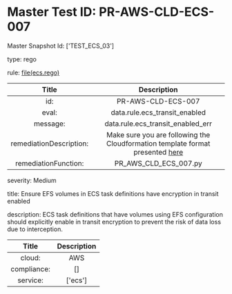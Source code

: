 



# Master Test ID: PR-AWS-CLD-ECS-007


Master Snapshot Id: ['TEST_ECS_03']

type: rego

rule: [file(ecs.rego)]  
  
  
  
  

|Title|Description|
| :---: | :---: |
|id: |PR-AWS-CLD-ECS-007|
|eval: |data.rule.ecs_transit_enabled|
|message: |data.rule.ecs_transit_enabled_err|
|remediationDescription: |Make sure you are following the Cloudformation template format presented <a href='https://docs.aws.amazon.com/AWSCloudFormation/latest/UserGuide/aws-properties-ecs-taskdefinition-efsvolumeconfiguration.html#cfn-ecs-taskdefinition-efsvolumeconfiguration-transitencryption' target='_blank'>here</a>|
|remediationFunction: |PR_AWS_CLD_ECS_007.py|


severity: Medium

title: Ensure EFS volumes in ECS task definitions have encryption in transit enabled

description: ECS task definitions that have volumes using EFS configuration should explicitly enable in transit encryption to prevent the risk of data loss due to interception.  
  
  

|Title|Description|
| :---: | :---: |
|cloud: |AWS|
|compliance: |[]|
|service: |['ecs']|



[file(ecs.rego)]: https://github.com/prancer-io/prancer-compliance-test/tree/master/aws/cloud/ecs.rego
